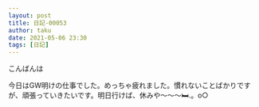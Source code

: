 ```yaml
---
layout: post
title: 日記-00053
author: taku
date: 2021-05-06 23:30
tags: [日記]
---
```


こんばんは

今日はGW明けの仕事でした。めっちゃ疲れました。慣れないことばかりですが、頑張っていきたいです。明日行けば、休みや～～～🛏.。o○